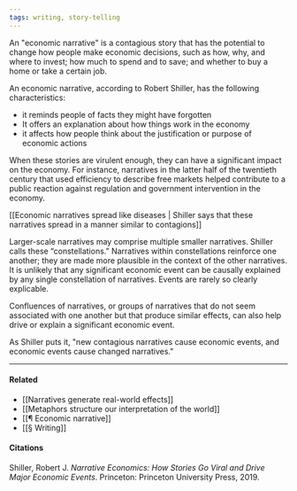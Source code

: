 ```yaml
---
tags: writing, story-telling
---
```


An "economic narrative" is a contagious story that has the potential to change how people make economic decisions, such as how, why, and where to invest; how much to spend and to save; and whether to buy a home or take a certain job.

An economic narrative, according to Robert Shiller, has the following characteristics:

-   it reminds people of facts they might have forgotten
-   It offers an explanation about how things work in the economy
-   it affects how people think about the justification or purpose of economic actions

When these stories are virulent enough, they can have a significant impact on the economy. For instance, narratives in the latter half of the twentieth century that used efficiency to describe free markets helped contribute to a public reaction against regulation and government intervention in the economy.

[[Economic narratives spread like diseases | Shiller says that these narratives spread in a manner similar to contagions]]

Larger-scale narratives may comprise multiple smaller narratives. Shiller calls these “constellations.” Narratives within constellations reinforce one another; they are made more plausible in the context of the other narratives. It is unlikely that any significant economic event can be causally explained by any single constellation of narratives. Events are rarely so clearly explicable.

Confluences of narratives, or groups of narratives that do not seem associated with one another but that produce similar effects, can also help drive or explain a significant economic event.

As Shiller puts it, "new contagious narratives cause economic events, and economic events cause changed narratives."

---

#### Related

-   [[Narratives generate real-world effects]]
-   [[Metaphors structure our interpretation of the world]]
-   [[¶ Economic narrative]]
-   [[§ Writing]]

#### Citations

Shiller, Robert J. _Narrative Economics: How Stories Go Viral and Drive Major Economic Events_. Princeton: Princeton University Press, 2019.
